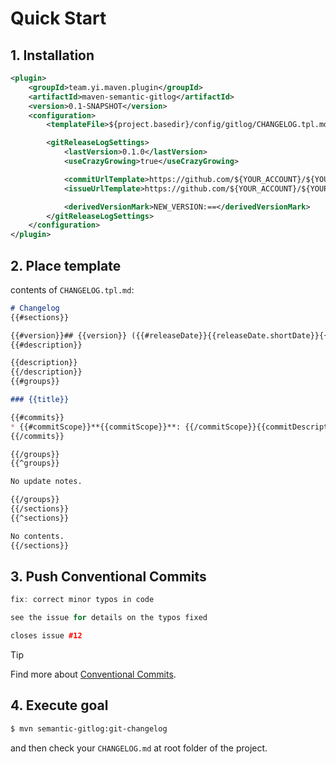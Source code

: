 # Quick Start

## 1. Installation

```xml
<plugin>
    <groupId>team.yi.maven.plugin</groupId>
    <artifactId>maven-semantic-gitlog</artifactId>
    <version>0.1-SNAPSHOT</version>
    <configuration>
        <templateFile>${project.basedir}/config/gitlog/CHANGELOG.tpl.md</templateFile>

        <gitReleaseLogSettings>
            <lastVersion>0.1.0</lastVersion>
            <useCrazyGrowing>true</useCrazyGrowing>

            <commitUrlTemplate>https://github.com/${YOUR_ACCOUNT}/${YOUR_PROJECT_NAME}/commit/:commitId</commitUrlTemplate>
            <issueUrlTemplate>https://github.com/${YOUR_ACCOUNT}/${YOUR_PROJECT_NAME}/issues/:issueId</issueUrlTemplate>

            <derivedVersionMark>NEW_VERSION:==</derivedVersionMark>
        </gitReleaseLogSettings>
    </configuration>
</plugin>
```

## 2. Place template

contents of `CHANGELOG.tpl.md`:

```markdown
# Changelog
{{#sections}}

{{#version}}## {{version}} ({{#releaseDate}}{{releaseDate.shortDate}}{{/releaseDate}}{{^releaseDate}}{{now.shortDate}}{{/releaseDate}}){{/version}}{{^version}}## {{newVersion}} (Unreleased, {{#releaseDate}}{{releaseDate.shortDate}}{{/releaseDate}}{{^releaseDate}}{{now.shortDate}}{{/releaseDate}}){{/version}}
{{#description}}

{{description}}
{{/description}}
{{#groups}}

### {{title}}

{{#commits}}
* {{#commitScope}}**{{commitScope}}**: {{/commitScope}}{{commitDescription}}{{#firstIssueId}} ([#{{firstIssueId}}]({{firstIssueUrl}})){{/firstIssueId}}{{#shortHash}} ([{{shortHash}}]({{commitUrl}})){{/shortHash}}{{#hasCloseIssues}}, closes{{#closeIssues}} [#{{id}}]({{url}}){{/closeIssues}}{{/hasCloseIssues}}
{{/commits}}

{{/groups}}
{{^groups}}

No update notes.

{{/groups}}
{{/sections}}
{{^sections}}

No contents.
{{/sections}}
```

## 3. Push Conventional Commits

```cc
fix: correct minor typos in code

see the issue for details on the typos fixed

closes issue #12
```

> [!TIP]
> Find more about [Conventional Commits](https://conventionalcommits.org).

## 4. Execute goal

```bash
$ mvn semantic-gitlog:git-changelog
```

and then check your `CHANGELOG.md` at root folder of the project.
